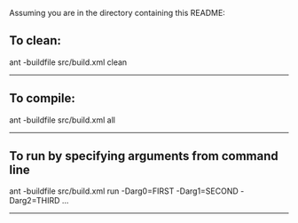 
Assuming you are in the directory containing this README:

## To clean:
ant -buildfile src/build.xml clean

-----------------------------------------------------------------------
## To compile: 
ant -buildfile src/build.xml all

-----------------------------------------------------------------------
## To run by specifying arguments from command line 
ant -buildfile src/build.xml run -Darg0=FIRST -Darg1=SECOND -Darg2=THIRD ...

-----------------------------------------------------------------------

